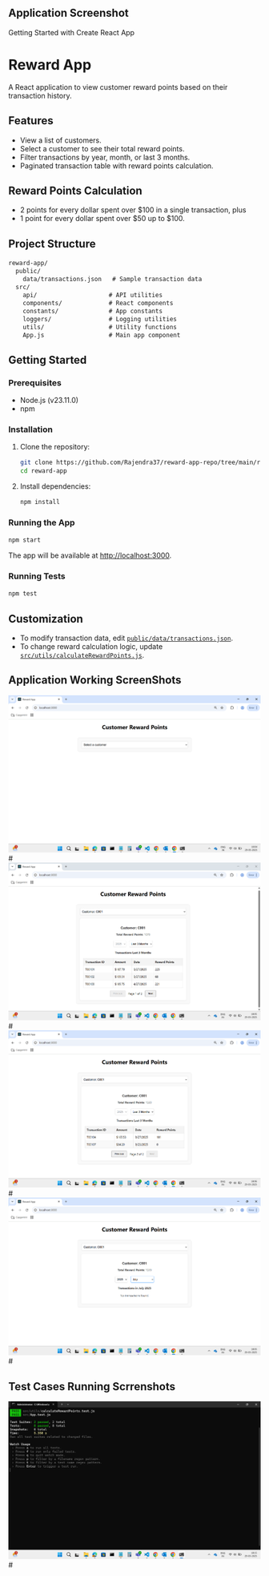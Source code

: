 ## Application Screenshot

Getting Started with Create React App

# Reward App

A React application to view customer reward points based on their transaction history.

## Features

- View a list of customers.
- Select a customer to see their total reward points.
- Filter transactions by year, month, or last 3 months.
- Paginated transaction table with reward points calculation.

## Reward Points Calculation

- 2 points for every dollar spent over $100 in a single transaction, plus
- 1 point for every dollar spent over $50 up to $100.

## Project Structure

```
reward-app/
  public/
    data/transactions.json   # Sample transaction data
  src/
    api/                    # API utilities
    components/             # React components
    constants/              # App constants
    loggers/                # Logging utilities
    utils/                  # Utility functions
    App.js                  # Main app component
```

## Getting Started

### Prerequisites

- Node.js (v23.11.0)
- npm

### Installation

1. Clone the repository:

   ```sh
   git clone https://github.com/Rajendra37/reward-app-repo/tree/main/reward-app
   cd reward-app
   ```

2. Install dependencies:
   ```sh
   npm install
   ```

### Running the App

```sh
npm start
```

The app will be available at [http://localhost:3000](http://localhost:3000).

### Running Tests

```sh
npm test
```

## Customization

- To modify transaction data, edit [`public/data/transactions.json`](public/data/transactions.json).
- To change reward calculation logic, update [`src/utils/calculateRewardPoints.js`](src/utils/calculateRewardPoints.js).

## Application Working ScreenShots

![App Screenshot](public/screenshot1.png)#
![App Screenshot](public/screenshot2.png)#
![App Screenshot](public/screenshot3.png)#
![App Screenshot](public/screenshot4.png)#

## Test Cases Running Scrrenshots

![App Screenshot](public/screenshot5.png)#
